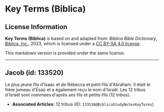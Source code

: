 # Key Terms (Biblica)

## License Information

**Key Terms (Biblica)** is based on and adapted from: _Biblica Bible Dictionary_, [Biblica, Inc.](https://www.biblica.com/), 2023, which is licensed under a [CC BY-SA 4.0 license](https://creativecommons.org/licenses/by-sa/4.0/legalcode.en).

This markdown version is provided under the same license.



--------------------------------

## Jacob (id: 133520)

Le plus jeune fils d'Isaac et de Rébecca et petit\-fils d'Abraham. Il était le frère jumeau d'Ésaü et a également reçu le nom d'Israël. Les 12 tribus d'Israël sont nommées d'après ses fils et petits\-fils (12 tribus).

* **Associated Articles:** 12 tribus (ID: `133538@BiblicaStudyNotesKeyTerms`)

